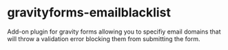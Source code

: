 gravityforms-emailblacklist
===========================

Add-on plugin for gravity forms allowing you to specifiy email domains that will throw a validation error blocking them from submitting the form.
